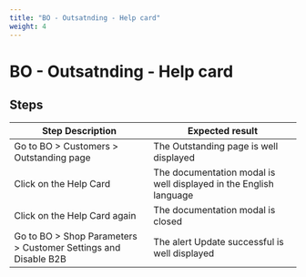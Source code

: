 ```yaml
---
title: "BO - Outsatnding - Help card"
weight: 4
---
```


# BO - Outsatnding - Help card
## Steps
| Step Description | Expected result |
| ----- | ----- |
| Go to BO > Customers > Outstanding page | The Outstanding page is well displayed |
| Click on the Help Card | The documentation modal is well displayed in the English language |
| Click on the Help Card again | The documentation modal is closed |
| Go to BO > Shop Parameters > Customer Settings and Disable B2B | The alert Update successful is well displayed |
